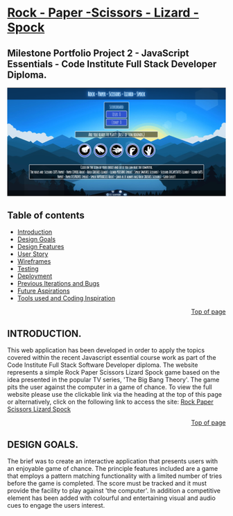 # **[Rock - Paper -Scissors - Lizard - Spock](https:///)**

## **Milestone Portfolio Project 2 - JavaScript Essentials - Code Institute Full Stack Developer Diploma.**

<p align="center">
  <img src="assets/images/RPSLS -Screenshot.png"?raw=true alt="responsive web design"></p>
  <p id="home"></p>

## Table of contents

- <a href="#intro">Introduction</a>
- <a href="#dg">Design Goals</a>
- <a href="#df">Design Features</a>
- <a href="#us">User Story</a>
- <a href="#wire">Wireframes</a>
- <a href="#test">Testing</a>
- <a href="#dep">Deployment</a>
- <a href="#pib">Previous Iterations and Bugs</a>
- <a href="#fa">Future Aspirations</a>
- <a href="#tools">Tools used and Coding Inspiration</a>

<p align="right"><a href="#home">Top of page</a></p><p id="intro"></p>

## **INTRODUCTION.**

This web application has been developed in order to apply the topics covered within the recent Javascript essential course work as part of the Code Institute Full Stack Software Developer diploma. The website represents a simple Rock Paper Scissors Lizard Spock game based on the idea presented in the popular TV series, 'The Big Bang Theory'. The game pits the user against the computer in a game of chance. To view the full website please use the clickable link via the heading at the top of this page or alternatively, click on the following link to access the site: [Rock Paper Scissors Lizard Spock](https:///)

<p align="right"><a href="#home">Top of page</a></p><p id="dg"></p>

## **DESIGN GOALS.**

The brief was to create an interactive application that presents users with an enjoyable game of chance. The principle features included are a game that employs a pattern matching functionality with a limited number of tries before the game is completed. The score must be tracked and it must provide the facility to play against 'the computer'. In addition a competitive element has been added with colourful and entertaining visual and audio cues to engage the users interest.